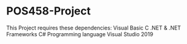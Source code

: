 # POS458-Project
This Project requires these dependencies:
Visual Basic C
.NET & .NET Frameworks
C# Programming language 
Visual Studio 2019
